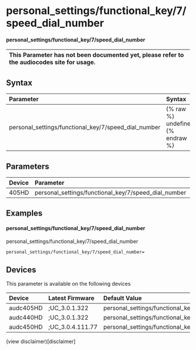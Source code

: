 ﻿---
description: personal_settings/functional_key/7/speed_dial_number
search: false
---

# personal_settings/functional_key/7/speed_dial_number

#### personal_settings/functional_key/7/speed_dial_number


| This Parameter has not been documented yet, please refer to the audiocodes site for usage.  |
| :--- |

## Syntax
| Parameter | Syntax |
| :--- | :--- |
|personal_settings/functional_key/7/speed_dial_number | {% raw %} undefined {% endraw %} |

## Parameters
|Device|Parameter|value|Description|
|:---|:---|:---|:---|
| 405HD | personal_settings/functional_key/7/speed_dial_number |  |  |

## Examples
#### personal_settings/functional_key/7/speed_dial_number

personal_settings/functional_key/7/speed_dial_number

```
personal_settings/functional_key/7/speed_dial_number=
```

## Devices
This parameter is available on the following devices

| Device | Latest Firmware | Default Value |
|:---|:---|:---|
| audc405HD | ;UC_3.0.1.322 | personal_settings/functional_key/7/speed_dial_number= 
| audc440HD | ;UC_3.0.1.322 | personal_settings/functional_key/7/speed_dial_number= 
| audc450HD | ;UC_3.0.4.111.77 | personal_settings/functional_key/7/speed_dial_number= 

(view disclaimer)[disclaimer]
